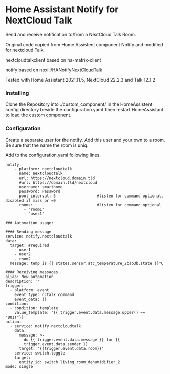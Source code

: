 # Home Assistant Notify for NextCloud Talk

Send and receive notification to/from a NextCloud Talk Room.

Original code copied from Home Assistent component Notify and modified for nextcloud Talk.

nextcloudtalkclient based on ha-matrix-client

notify based on noxiii/HANotifyNextCloudTalk

Tested with Home Assistant 2021.11.5, NextCloud 22.2.3 and Talk 12.1.2

### Installing

Clone the Repository into ./custom_component/ in the HomeAssistent config directory beside the configuration.yaml
Then restart HomeAssistant to load the custom component.

### Configuration

Create a separate user for the notify. Add this user and your own to a room. Be sure that the name the room is uniq.

Add to the configuration.yaml following lines.


```
notify:
    - platform: nextcloudtalk
      name: nextcloudtalk
      url: https://nextcloud.domain.tld
      #url: https://domain.tld/nextcloud
      username: smarthome 
      password: Password
      pool_interval: 5                  #listen for command optional, disabled if miss or =0
      rooms:                            #listen for command optional
        - "room1"
        - "user1"
        
### Automation usage:

#### Sending message
service: notify.nextcloudtalk
data:
  target: #required
    - user1
    - user2
    - room2
  message: temp is {{ states.sensor.atc_temperature_2bab3b.state }}°C
  
#### Receiving messages  
alias: New automation
description: ''
trigger:
  - platform: event
    event_type: nctalk_command
    event_data: {}
condition:
  - condition: template
    value_template: '{{ trigger.event.data.message.upper() == "DOIT"}}'
action:
  - service: notify.nextcloudtalk
    data:
      message: >-
        do {{ trigger.event.data.message }} for {{
        trigger.event.data.sender }}
      target: '{{trigger.event.data.room}}'
  - service: switch.toggle
    target:
      entity_id: switch.living_room_dehumidifier_2
mode: single

```
